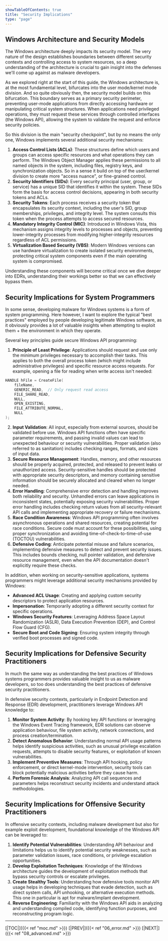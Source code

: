 ```yaml
---
showTableOfContents: true
title: "Security Implications"
type: "page"
---
```

## Windows Architecture and Security Models

The Windows architecture deeply impacts its security model. The very nature of the design establishes boundaries between different security contexts and controlling access to system resources, so a deep understanding of the architecture is crucial to gain insight into the defenses we'll come up against as malware developers.

As we explored right at the start of this guide, the Windows architecture is, at the most fundamental level, bifurcates into the user mode/kernel mode division. And so quite obviously then, the security model builds on this bifurcation. This boundary serves as a primary security perimeter, preventing user-mode applications from directly accessing hardware or manipulating critical system structures. When applications need privileged operations, they must request these services through controlled interfaces (the Windows API), allowing the system to validate the request and enforce security policies.

So this division is the main "security checkpoint", but by no means the only one, Windows implements several additional security mechanisms:
1. **Access Control Lists (ACLs)**: These structures define which users and groups can access specific resources and what operations they can perform. The Windows Object Manager applies these permissions to all named objects in the system, including files, registry keys, and synchronization objects. So in a sense it build on top of the user/kernel division to create more "access nuance", or fine-grained control.
2. **Security Identifiers (SIDs)**: Every security principal (user, group, or service) has a unique SID that identifies it within the system. These SIDs form the basis for access control decisions, appearing in both security tokens and ACLs.
3. **Security Tokens**: Each process receives a security token that encapsulates its security context, including the user's SID, group memberships, privileges, and integrity level. The system consults this token when the process attempts to access secured resources.
4. **Mandatory Integrity Control (MIC)**: Introduced in Windows Vista, this mechanism assigns integrity levels to processes and objects, preventing lower-integrity processes from modifying higher-integrity resources regardless of ACL permissions.
5. **Virtualization Based Security (VBS)**: Modern Windows versions can use hardware virtualization to create isolated security environments, protecting critical system components even if the main operating system is compromised.


Understanding these components will become critical once we dive deeper into EDRs, understanding their workings better so that we can effectively bypass them.


## Security Implications for System Programmers

In some sense, developing malware for Windows systems is a form of system programming. Here however, I want to explore the typical "best practices" employed by people developing legitimate Windows software, as it obviously provides a lot of valuable insights when attempting to exploit them + the environment in which they operate.

Several key principles guide secure Windows API programming:

1. **Principle of Least Privilege**: Applications should request and use only the minimum privileges necessary to accomplish their tasks. This applies to both the overall process token (which might include administrative privileges) and specific resource access requests. For example, opening a file for reading when write access isn't needed:

```c
HANDLE hFile = CreateFile(
    fileName,
    GENERIC_READ,  // Only request read access
    FILE_SHARE_READ,
    NULL,
    OPEN_EXISTING,
    FILE_ATTRIBUTE_NORMAL,
    NULL
);
```

2. **Input Validation**: All input, especially from external sources, should be validated before use. Windows API functions often have specific parameter requirements, and passing invalid values can lead to unexpected behaviour or security vulnerabilities. Proper validation (also referred to as sanitation) includes checking ranges, formats, and sizes of input data.
3. **Secure Resource Management**: Handles, memory, and other resources should be properly acquired, protected, and released to prevent leaks or unauthorized access. Security-sensitive handles should be protected with appropriate security descriptors, and memory containing sensitive information should be securely allocated and cleared when no longer needed.
4. **Error Handling**: Comprehensive error detection and handling improves both reliability and security. Unhandled errors can leave applications in inconsistent states, potentially exposing security vulnerabilities. Proper error handling includes checking return values from all security-relevant API calls and implementing appropriate recovery or failure mechanisms.
5. **Race Condition Awareness**: Windows API programming often involves asynchronous operations and shared resources, creating potential for race conditions. Secure code must account for these possibilities, using proper synchronization and avoiding time-of-check-to-time-of-use (TOCTOU) vulnerabilities.
6. **Defensive Coding**: Anticipate potential misuse and failure scenarios, implementing defensive measures to detect and prevent security issues. This includes bounds checking, null pointer validation, and defensive resource management, even when the API documentation doesn't explicitly require these checks.

In addition, when working on security-sensitive applications, systems programmers might leverage additional security mechanisms provided by Windows:

- **Advanced ACL Usage**: Creating and applying custom security descriptors to protect application resources.
- **Impersonation**: Temporarily adopting a different security context for specific operations.
- **Windows Security Features**: Leveraging Address Space Layout Randomization (ASLR), Data Execution Prevention (DEP), and Control Flow Guard (CFG).
- **Secure Boot and Code Signing**: Ensuring system integrity through verified boot processes and signed code.



## Security Implications for Defensive Security Practitioners

In much the same way as understanding the best practices of Windows systems programmers provides valuable insight to us as malware developers, so too does understanding the best practices of defensive security practitioners.

In defensive security contexts, particularly in Endpoint Detection and Response (EDR) development, practitioners leverage Windows API knowledge to:

1. **Monitor System Activity**: By hooking key API functions or leveraging the Windows Event Tracing framework, EDR solutions can observe application behaviour, file system activity, network connections, and process creation/termination.
2. **Detect Anomalous Behavior**: Understanding normal API usage patterns helps identify suspicious activities, such as unusual privilege escalation requests, attempts to disable security features, or exploitation of known vulnerabilities.
3. **Implement Preventive Measures**: Through API hooking, policy enforcement, or direct kernel-mode intervention, security tools can block potentially malicious activities before they cause harm.
4. **Perform Forensic Analysis**: Analyzing API call sequences and parameters helps reconstruct security incidents and understand attack methodologies.


## Security Implications for Offensive Security Practitioners

In offensive security contexts, including malware development but also for example exploit development, foundational knowledge of the Windows API can be leveraged to:

1. **Identify Potential Vulnerabilities**: Understanding API behaviour and limitations helps us to identify potential security weaknesses, such as parameter validation issues, race conditions, or privilege escalation opportunities.
2. **Develop Exploitation Techniques**: Knowledge of the Windows architecture guides the development of exploitation methods that bypass security controls or escalate privileges.
3. **Create Stealthy Tools**: Understanding how defensive tools monitor API usage helps in developing techniques that evade detection, such as direct system calls, API unhooking, or alternative execution methods. This one in particular is apt for malware/implant development.
4. **Reverse Engineering**: Familiarity with the Windows API aids in analyzing and understanding compiled code, identifying function purposes, and reconstructing program logic.




---
[|TOC|]({{< ref "moc.md" >}})
[|PREV|]({{< ref "06_error.md" >}})
[|NEXT|]({{< ref "08_advanced.md" >}})